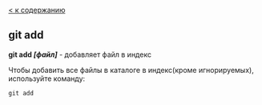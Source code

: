 [< к содержанию](./readme.md)


## git add

**git add *[файл]*** - добавляет файл в индекс

Чтобы добавить все файлы в каталоге в индекс(кроме игнорируемых), используйте команду:

`git add`